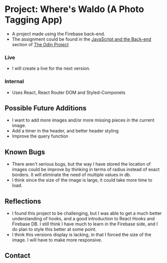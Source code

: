# Project: Where's Waldo (A Photo Tagging App)

- A project made using the Firebase back-end.
- The assignment could be found in the [JavaScript and the Back-end](https://www.theodinproject.com/lessons/node-path-javascript-where-s-waldo-a-photo-tagging-app) section of [The Odin Project](https://www.theodinproject.com/)

### Live
- I will create a live for the next version.
### Internal
- Uses React, React Router DOM and Styled-Componets
## Possible Future Additions
- I want to add more images and/or more missing pieces in the current image.
- Add a timer in the header, and better header styling
- Improve the query function
## Known Bugs
- There aren't serious bugs, but the way I have stored the location of images could be improve by thinking in terms of radius instead of exact borders. It will eliminate the need of multiple values in db.
- I think since the size of the image is large, it could take more time to load.
## Reflections
- I found this project to be challenging, but I was able to get a much better understanding of hooks, and a good introduction to React Hooks and Firebase DB. I still think I have much to learn in the Firebase side, and I do plan to style this better at some point. 
- I think this versions display is lacking, in that I forced the size of the image. I will have to make more responsive.
## Contact
